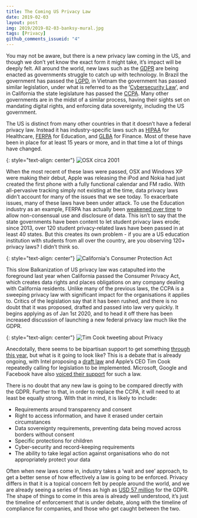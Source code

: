 ```yaml
---
title: The Coming US Privacy Law
date: 2019-02-03
layout: post
img: 2019/2019-02-03-banksy-mural.jpg
tags: [Privacy]
github_comments_issueid: "4"
---
```


You may not be aware, but there is a new privacy law coming in the US, and though we don’t yet know the exact form it might take, it’s impact will be deeply felt. All around the world, new laws such as the [GDPR](https://eugdpr.org/) are being enacted as governments struggle to catch up with technology. In Brazil the government has passed the [LGPD](https://www.onetrust.com/what-is-the-brazil-general-data-protection-law-lgpd/), in Vietnam the government has passed similar legislation, under what is referred to as the ‘[Cybersecurity Law](https://globalcompliancenews.com/vietnam-law-cybersecurity-20180702/)’, and in California the state legislature has passed the [CCPA](https://leginfo.legislature.ca.gov/faces/billTextClient.xhtml?bill_id=201720180AB375). Many other governments are in the midst of a similar process, having their sights set on mandating digital rights, and enforcing data sovereignty, including the US government.

The US is distinct from many other countries in that it doesn’t have a federal privacy law. Instead it has industry-specific laws such as [HIPAA](https://www.hhs.gov/hipaa/index.html) for Healthcare, [FERPA](https://www2.ed.gov/policy/gen/guid/fpco/ferpa/index.html) for Education, and [GLBA](https://www.fdic.gov/regulations/compliance/manual/8/viii-1.1.pdf) for Finance. Most of these have been in place for at least 15 years or more, and in that time a lot of things have changed.

{: style="text-align: center"}
![OSX circa 2001]({{site.baseurl}}/assets/img/2019/2019-02-03-osx.jpg)

When the most recent of these laws were passed, OSX and Windows XP were making their debut, Apple was releasing the iPod and Nokia had just created the first phone with a fully functional calendar and FM radio. With all-pervasive tracking simply not existing at the time, data privacy laws didn’t account for many of the issues that we see today. To exacerbate issues, many of these laws have been under attack. To use the Education industry as an example, FERPA has actually been [weakened over time](https://www.studentprivacymatters.org/wp-content/uploads/2019/01/The-2019-State-Student-Privacy-Report-Card.pdf) to allow non-consensual use and disclosure of data. This isn’t to say that the state governments have been content to let student privacy laws erode; since 2013, over 120 student privacy-related laws have been passed in at least 40 states. But this creates its own problem - if you are a US education institution with students from all over the country, are you observing 120+ privacy laws? I didn’t think so.

{: style="text-align: center"}
![California's Consumer Protection Act]({{site.baseurl}}/assets/img/2019/2019-02-03-ccpa.jpg)

This slow Balkanization of US privacy law was catapulted into the foreground last year when California passed the Consumer Privacy Act, which creates data rights and places obligations on any company dealing with California residents. Unlike many of the previous laws, the CCPA is a sweeping privacy law with significant impact for the organisations it applies to. Critics of the legislation say that it has been rushed, and there is no doubt that it was proposed, drafted and passed into law very quickly. It begins applying as of Jan 1st 2020, and to head it off there has been increased discussion of launching a new federal privacy law much like the GDPR.

{: style="text-align: center"}
![Tim Cook tweeting about Privacy]({{site.baseurl}}/assets/img/2019/2019-02-03-timcook.jpg)

Anecdotally, there seems to be bipartisan support to get something [through this year](https://9to5mac.com/2018/11/28/us-privacy-law/), but what is it going to look like? This is a debate that is already ongoing, with Intel proposing a [draft law](https://usprivacybill.intel.com/) and Apple’s CEO Tim Cook repeatedly calling for legislation to be implemented. Microsoft, Google and Facebook have also [voiced their support](https://iapp.org/news/a/us-federal-privacy-law-apple-google-facebook-microsoft-all-hope-so/) for such a law.

There is no doubt that any new law is going to be compared directly with the GDPR. Further to that, in order to replace the CCPA, it will need to at least be equally strong. With that in mind, it is likely to include:

* Requirements around transparency and consent
* Right to access information, and have it erased under certain circumstances
* Data sovereignty requirements, preventing data being moved across borders without consent
* Specific protections for children
* Cyber-security and record-keeping requirements
* The ability to take legal action against organisations who do not appropriately protect your data

Often when new laws come in, industry takes a ‘wait and see’ approach, to get a better sense of how effectively a law is going to be enforced. Privacy differs in that it is a topical concern felt by people around the world, and we are already seeing a series of fines as high as [USD 57 million](https://mashable.com/article/google-gdpr-fine-57-million/) for the GDPR. The shape of things to come in this area is already well understood, it’s just the timeline of enforcement that is under debate, along with the timeline of compliance for companies, and those who get caught between the two.
